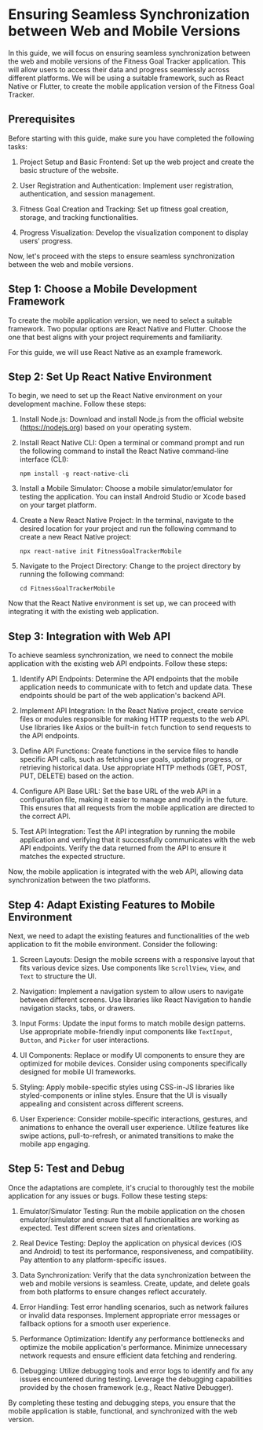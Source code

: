 #  Ensuring Seamless Synchronization between Web and Mobile Versions

In this guide, we will focus on ensuring seamless synchronization between the web and mobile versions of the Fitness Goal Tracker application. This will allow users to access their data and progress seamlessly across different platforms. We will be using a suitable framework, such as React Native or Flutter, to create the mobile application version of the Fitness Goal Tracker.

## Prerequisites
Before starting with this guide, make sure you have completed the following tasks:

1. Project Setup and Basic Frontend: Set up the web project and create the basic structure of the website.

2. User Registration and Authentication: Implement user registration, authentication, and session management.

3. Fitness Goal Creation and Tracking: Set up fitness goal creation, storage, and tracking functionalities.

4. Progress Visualization: Develop the visualization component to display users' progress.

Now, let's proceed with the steps to ensure seamless synchronization between the web and mobile versions.

## Step 1: Choose a Mobile Development Framework
To create the mobile application version, we need to select a suitable framework. Two popular options are React Native and Flutter. Choose the one that best aligns with your project requirements and familiarity.

For this guide, we will use React Native as an example framework.

## Step 2: Set Up React Native Environment
To begin, we need to set up the React Native environment on your development machine. Follow these steps:

1. Install Node.js: Download and install Node.js from the official website (https://nodejs.org) based on your operating system.

2. Install React Native CLI: Open a terminal or command prompt and run the following command to install the React Native command-line interface (CLI):
   ```
   npm install -g react-native-cli
   ```

3. Install a Mobile Simulator: Choose a mobile simulator/emulator for testing the application. You can install Android Studio or Xcode based on your target platform.

4. Create a New React Native Project: In the terminal, navigate to the desired location for your project and run the following command to create a new React Native project:
   ```
   npx react-native init FitnessGoalTrackerMobile
   ```

5. Navigate to the Project Directory: Change to the project directory by running the following command:
   ```
   cd FitnessGoalTrackerMobile
   ```

Now that the React Native environment is set up, we can proceed with integrating it with the existing web application.

## Step 3: Integration with Web API
To achieve seamless synchronization, we need to connect the mobile application with the existing web API endpoints. Follow these steps:

1. Identify API Endpoints: Determine the API endpoints that the mobile application needs to communicate with to fetch and update data. These endpoints should be part of the web application's backend API.

2. Implement API Integration: In the React Native project, create service files or modules responsible for making HTTP requests to the web API. Use libraries like Axios or the built-in `fetch` function to send requests to the API endpoints.

3. Define API Functions: Create functions in the service files to handle specific API calls, such as fetching user goals, updating progress, or retrieving historical data. Use appropriate HTTP methods (GET, POST, PUT, DELETE) based on the action.

4. Configure API Base URL: Set the base URL of the web API in a configuration file, making it easier to manage and modify in the future. This ensures that all requests from the mobile application are directed to the correct API.

5. Test API Integration: Test the API integration by running the mobile application and verifying that it successfully communicates with the web API endpoints. Verify the data returned from the API to ensure it matches the expected structure.

Now, the mobile application is integrated with the web API, allowing data synchronization between the two platforms.

## Step 4: Adapt Existing Features to Mobile Environment
Next, we need to adapt the existing features and functionalities of the web application to fit the mobile environment. Consider the following:

1. Screen Layouts: Design the mobile screens with a responsive layout that fits various device sizes. Use components like `ScrollView`, `View`, and `Text` to structure the UI.

2. Navigation: Implement a navigation system to allow users to navigate between different screens. Use libraries like React Navigation to handle navigation stacks, tabs, or drawers.

3. Input Forms: Update the input forms to match mobile design patterns. Use appropriate mobile-friendly input components like `TextInput`, `Button`, and `Picker` for user interactions.

4. UI Components: Replace or modify UI components to ensure they are optimized for mobile devices. Consider using components specifically designed for mobile UI frameworks.

5. Styling: Apply mobile-specific styles using CSS-in-JS libraries like styled-components or inline styles. Ensure that the UI is visually appealing and consistent across different screens.

6. User Experience: Consider mobile-specific interactions, gestures, and animations to enhance the overall user experience. Utilize features like swipe actions, pull-to-refresh, or animated transitions to make the mobile app engaging.

## Step 5: Test and Debug
Once the adaptations are complete, it's crucial to thoroughly test the mobile application for any issues or bugs. Follow these testing steps:

1. Emulator/Simulator Testing: Run the mobile application on the chosen emulator/simulator and ensure that all functionalities are working as expected. Test different screen sizes and orientations.

2. Real Device Testing: Deploy the application on physical devices (iOS and Android) to test its performance, responsiveness, and compatibility. Pay attention to any platform-specific issues.

3. Data Synchronization: Verify that the data synchronization between the web and mobile versions is seamless. Create, update, and delete goals from both platforms to ensure changes reflect accurately.

4. Error Handling: Test error handling scenarios, such as network failures or invalid data responses. Implement appropriate error messages or fallback options for a smooth user experience.

5. Performance Optimization: Identify any performance bottlenecks and optimize the mobile application's performance. Minimize unnecessary network requests and ensure efficient data fetching and rendering.

6. Debugging: Utilize debugging tools and error logs to identify and fix any issues encountered during testing. Leverage the debugging capabilities provided by the chosen framework (e.g., React Native Debugger).

By completing these testing and debugging steps, you ensure that the mobile application is stable, functional, and synchronized with the web version.

